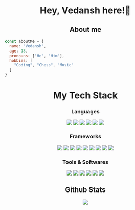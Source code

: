 <h1 align="center">Hey, Vedansh here!👋</h1>

<h2 align="center">About me</h2>

```js
const aboutMe = {
  name: "Vedansh",
  age: 18,
  pronouns: ["He", "Him"],
  hobbies: [
    "Coding", "Chess", "Music"
  ]
}
```
<h1 align="center">My Tech Stack </></h1> <div align="center" style="margin-top: 10px"> <h3>Languages</h3> <img src="https://img.shields.io/badge/-python-ffd43b?style=for-the-badge&labelColor=306998&logo=python&logoColor=white"> <img src="https://img.shields.io/badge/-HTML 5-orange?style=for-the-badge&labelColor=orange&logo=html5&logoColor=white"> <img src="https://img.shields.io/badge/-css 3-blue?style=for-the-badge&labelColor=blue&logo=css3&logoColor=white"> <img src="https://img.shields.io/badge/-Javascript-F0DB4F?style=for-the-badge&labelColor=F0DB4F&logo=javascript&logoColor=black"> <img src="https://img.shields.io/badge/-C++-00599C?style=for-the-badge&labelColor=00599C&logo=cplusplus&logoColor=white"> <img src="https://img.shields.io/badge/-TypeScript-007ACC?style=for-the-badge&labelColor=007ACC&logo=typescript&logoColor=white"> <br> <h3>Frameworks</h3> <img src="https://img.shields.io/badge/-Bootstrap-602C50?style=for-the-badge&labelColor=602C50&logo=bootstrap&logoColor=white"> <img src="https://img.shields.io/badge/-React-black?style=for-the-badge&labelColor=black&logo=React&logoColor=blue" > <img src="https://img.shields.io/badge/Express.js-404D59?style=for-the-badge"> <img src="https://img.shields.io/badge/Next.js-black?style=for-the-badge&labelColor=black&logo=nextdotjs&logoColor=white"> <img src="https://img.shields.io/badge/Flask-000000?style=for-the-badge&labelColor=black&logo=flask&logoColor=white"> <img src="https://img.shields.io/badge/Django-092E20?style=for-the-badge&labelColor=092E20&logo=django&logoColor=white"> <img src="https://img.shields.io/badge/TailwindCSS-38B2AC?style=for-the-badge&labelColor=38B2AC&logo=tailwindcss&logoColor=white"> <img src="https://img.shields.io/badge/Svelte-FF3E00?style=for-the-badge&labelColor=FF3E00&logo=svelte&logoColor=white"> <img src="https://img.shields.io/badge/jquery-0769AD?style=for-the-badge&labelColor=0769AD&logo=jquery&logoColor=white"> <br> <h3>Tools & Softwares</h3> <img src="https://img.shields.io/badge/-vs code-2c2f33?style=for-the-badge&labelColor=2c2f33&logo=visualstudiocode&logoColor=blue"> <img src="https://img.shields.io/badge/-git-orange?style=for-the-badge&labelColor=orange&logo=git&logoColor=black"> <img src="https://img.shields.io/badge/-github-whitesmoke?style=for-the-badge&labelColor=whitesmoke&logo=github&logoColor=black"> <img src="https://img.shields.io/badge/-Node JS-darkgreen?style=for-the-badge&labelColor=darkgreen&logo=nodedotjs&logoColor=white"> <img src="https://img.shields.io/badge/Postman-FF6C37?style=for-the-badge&labelColor=FF6C37&logo=postman&logoColor=white"> <img src="https://img.shields.io/badge/MySQL-4479A1?style=for-the-badge&labelColor=4479A1&logo=mysql&logoColor=white"> <br> <h2>Github Stats</h2> <img src="https://github-readme-stats.vercel.app/api?username=Titan-Codes&theme=dark">
